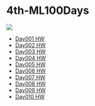 # 4th-ML100Days

<img src="http://2.bp.blogspot.com/-H2m-BFydExw/Wkc9gJQE8GI/AAAAAAAAcZI/pJhLUIEj9zMe2fmVsQuK2UWFbrVagaongCK4BGAYYCw/s0/%25E6%2588%2590%25E5%258A%259F%25E9%2581%258E%25E7%25A8%258B.png"/>

- <a href="https://github.com/DunkLiao/4th-ML100Days/blob/master/homework/Day_001_HW.ipynb">Day001 HW</a>
- <a href="https://github.com/DunkLiao/4th-ML100Days/blob/master/homework/Day_002_HW.ipynb">Day002 HW</a>
- <a href="https://github.com/DunkLiao/4th-ML100Days/blob/master/homework/Day_003_HW.ipynb">Day003 HW</a>
- <a href="https://github.com/DunkLiao/4th-ML100Days/blob/master/homework/Day_004_HW.ipynb">Day004 HW</a>
- <a href="https://github.com/DunkLiao/4th-ML100Days/blob/master/homework/Day_005_HW.ipynb">Day005 HW</a>
- <a href="https://github.com/DunkLiao/4th-ML100Days/blob/master/homework/Day_006_HW.ipynb">Day006 HW</a>
- <a href="https://github.com/DunkLiao/4th-ML100Days/blob/master/homework/Day_007_HW.ipynb">Day007 HW</a>
- <a href="https://github.com/DunkLiao/4th-ML100Days/blob/master/homework/Day_008_HW.ipynb">Day008 HW</a>
- <a href="https://github.com/DunkLiao/4th-ML100Days/blob/master/homework/Day_009_HW.ipynb">Day009 HW</a>
- <a href="https://github.com/DunkLiao/4th-ML100Days/blob/master/homework/Day_010_HW.ipynb">Day010 HW</a>
